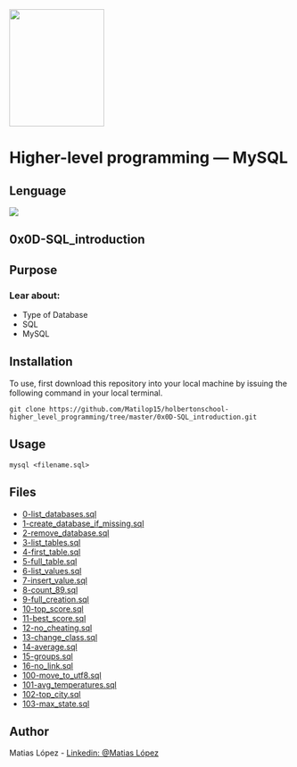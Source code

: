 <img src="https://blog.holbertonschool.com/wp-content/uploads/2020/04/unnamed-2.png" width="170" height="210">

# Higher-level programming ― MySQL
## Lenguage
<img src="https://img.icons8.com/ios-filled/50/000000/mysql-logo.png"/>

## 0x0D-SQL_introduction

## Purpose
### Lear about:
- Type of Database
- SQL
- MySQL

## Installation
To use, first download  this repository into your local machine by issuing the following command in your local terminal. 
```
git clone https://github.com/Matilop15/holbertonschool-higher_level_programming/tree/master/0x0D-SQL_introduction.git
```

## Usage
```
mysql <filename.sql>
```

## Files

- [0-list_databases.sql](https://github.com/Matilop15/holbertonschool-higher_level_programming/blob/master/0x0D-SQL_introduction/0-list_databases.sql)
- [1-create_database_if_missing.sql](https://github.com/Matilop15/holbertonschool-higher_level_programming/blob/master/0x0D-SQL_introduction/1-create_database_if_missing.sql)
- [2-remove_database.sql](https://github.com/Matilop15/holbertonschool-higher_level_programming/blob/master/0x0D-SQL_introduction/2-remove_database.sql)
- [3-list_tables.sql](https://github.com/Matilop15/holbertonschool-higher_level_programming/blob/master/0x0D-SQL_introduction/3-list_tables.sql)
- [4-first_table.sql](https://github.com/Matilop15/holbertonschool-higher_level_programming/blob/master/0x0D-SQL_introduction/4-first_table.sql)
- [5-full_table.sql](https://github.com/Matilop15/holbertonschool-higher_level_programming/blob/master/0x0D-SQL_introduction/5-full_table.sql)
- [6-list_values.sql](https://github.com/Matilop15/holbertonschool-higher_level_programming/blob/master/0x0D-SQL_introduction/6-list_values.sql)
- [7-insert_value.sql](https://github.com/Matilop15/holbertonschool-higher_level_programming/blob/master/0x0D-SQL_introduction/7-insert_value.sql)
- [8-count_89.sql](https://github.com/Matilop15/holbertonschool-higher_level_programming/blob/master/0x0D-SQL_introduction/8-count_89.sql)
- [9-full_creation.sql](https://github.com/Matilop15/holbertonschool-higher_level_programming/blob/master/0x0D-SQL_introduction/9-full_creation.sql)
- [10-top_score.sql](https://github.com/Matilop15/holbertonschool-higher_level_programming/blob/master/0x0D-SQL_introduction/10-top_score.sql)
- [11-best_score.sql](https://github.com/Matilop15/holbertonschool-higher_level_programming/blob/master/0x0D-SQL_introduction/11-best_score.sql)
- [12-no_cheating.sql](https://github.com/Matilop15/holbertonschool-higher_level_programming/blob/master/0x0D-SQL_introduction/12-no_cheating.sql)
- [13-change_class.sql](https://github.com/Matilop15/holbertonschool-higher_level_programming/blob/master/0x0D-SQL_introduction/13-change_class.sql)
- [14-average.sql](https://github.com/Matilop15/holbertonschool-higher_level_programming/blob/master/0x0D-SQL_introduction/14-average.sql)
- [15-groups.sql](https://github.com/Matilop15/holbertonschool-higher_level_programming/blob/master/0x0D-SQL_introduction/15-groups.sql)
- [16-no_link.sql](https://github.com/Matilop15/holbertonschool-higher_level_programming/blob/master/0x0D-SQL_introduction/16-no_link.sql)
- [100-move_to_utf8.sql](https://github.com/Matilop15/holbertonschool-higher_level_programming/blob/master/0x0D-SQL_introduction/100-move_to_utf8.sql)
- [101-avg_temperatures.sql](https://github.com/Matilop15/holbertonschool-higher_level_programming/blob/master/0x0D-SQL_introduction/101-avg_temperatures.sql)
- [102-top_city.sql](https://github.com/Matilop15/holbertonschool-higher_level_programming/blob/master/0x0D-SQL_introduction/102-top_city.sql)
- [103-max_state.sql](https://github.com/Matilop15/holbertonschool-higher_level_programming/blob/master/0x0D-SQL_introduction/103-max_state.sql)

## Author
Matias López - [Linkedin: @Matias López](https://uy.linkedin.com/in/matias-l%C3%B3pez-777796194?trk=people-guest_people_search-card)
